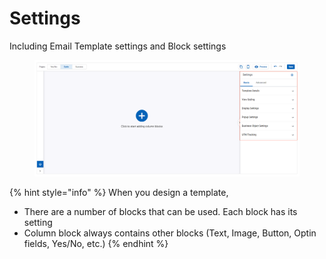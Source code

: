 # Settings

Including Email Template settings and Block settings

<figure><img src="../../../.gitbook/assets/Template Setting (1).png" alt=""><figcaption></figcaption></figure>

{% hint style="info" %}
When you design a template,&#x20;

* There are a number of blocks that can be used. Each block has its setting
* Column block always contains other blocks (Text, Image, Button, Optin fields, Yes/No, etc.)
{% endhint %}
